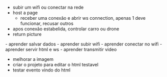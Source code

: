 
- subir um wifi ou conectar na rede
- host a page
    - receber uma conexão e abrir ws connection, apenas 1 deve funcionar, recusar outros
- apos conexão estabelida, controlar carro ou drone
- return picture

<done> - aprender salvar dados
<done> - aprender subir wifi
<done> - aprender conectar no wifi
<done> - aprender servir html e ws
<done> - aprender transmitir video
- melhorar a imagem
- criar o projeto para editar o html testavel
- testar evento vindo do html
